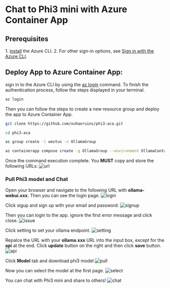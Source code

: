 # Chat to Phi3 mini with Azure Container App

## **Prerequisites**

1. [install](https://learn.microsoft.com/en-us/cli/azure/install-azure-cli) the Azure CLI.
2.  For other sign-in options, see [Sign in with the Azure CLI](https://learn.microsoft.com/en-us/cli/azure/authenticate-azure-cli).


## Deploy App to Azure Container App:

sign in to the Azure CLI by using the [az login](https://learn.microsoft.com/en-us/cli/azure/reference-index#az-login) command. To finish the authentication process, follow the steps displayed in your terminal.

```bash
az login
```

Then you can follow the steps to create a new resource group and deploy the app to Azure Container App.

```bash
git clone https://github.com/xuhaoruins/phi3-aca.git

cd phi3-aca

az group create -l westus -n OllamaGroup

az containerapp compose create -g OllamaGroup --environment OllamaContainerappEnv --compose-file-path ".\docker-compose.yml"
```

Once the command execution complete. You **MUST** copy and store the following URLs:
![url](asset\url.png)


### Pull Phi3 model and Chat 

Open your browser and navigate to the following URL with **ollama-webui.xxx**. Then you can see the login page.
![login](.\asset\1page.png)

Click sigup and sign up with your email and password.
![signup](.\asset\signup.png)

Then you can login to the app. ignore the first error message and click close.
![issue](.\asset\issue.png) 

Click setting to set your ollama endpoint.
![setting](.\asset\setting.png)

Repalce the URL with your **ollama.xxx** URL into the input box, except for the **api** at the end. Click **update** button on the right and then click **save** button.
![api](.\asset\api.png)

Click **Model** tab and download phi3 model
![pull](.\asset\pull.png)

Now you can select the model at the first page.
![select](.\asset\select.png)

You can chat with Phi3 mini and share to others!
![chat](.\asset\chat.png)

